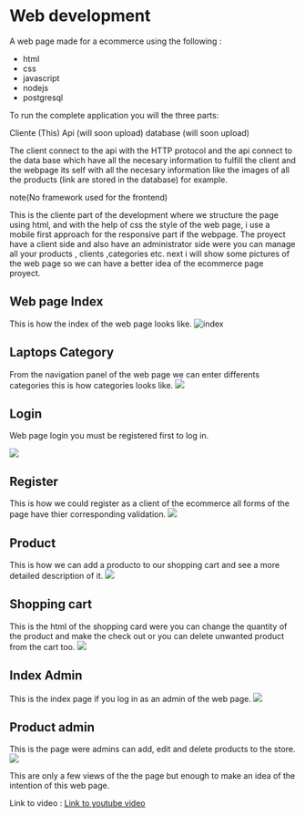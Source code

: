 # Web development
A web page made for a ecommerce using the following :

- html
- css
- javascript
- nodejs
- postgresql

To run the complete application you will the three parts:

Cliente (This)
Api (will soon upload)
database (will soon upload)

The client connect to the api with the HTTP protocol and the api connect to the data base which have all the necesary information to fulfill the client and the webpage its self with all the necesary information like the images of all the products (link are stored in the database) for example.

note(No framework used for the frontend)

This is the cliente part of the development where we structure the page using html,
and with the help of css the style of the web page, i use a mobile first approach for the responsive part if the webpage. The proyect have a client side and also have an administrator side were you can manage all your products , clients ,categories etc.
next i will show some pictures of the web page so we can have a better idea of the ecommerce page proyect.

## Web page Index
This is how the index of the web page looks like.
![](https://scontent.fsrz2-1.fna.fbcdn.net/v/t39.30808-6/362204596_115196174974047_7286833726609616021_n.jpg?stp=dst-jpg_p180x540&_nc_cat=108&cb=99be929b-3346023f&ccb=1-7&_nc_sid=730e14&_nc_ohc=5rsuvJvi8cUAX9qsJZT&_nc_ht=scontent.fsrz2-1.fna&oh=00_AfAPO8iPeWD-KZzsiCoLcZkY7QVIZOWUwB3WvdED0A7Bwg&oe=64BCE633 "index")

## Laptops Category
From the navigation panel of the web page we can enter differents categories this is how 
categories looks like.
![](https://scontent.fsrz2-1.fna.fbcdn.net/v/t39.30808-6/362215719_115224171637914_3594227096880957045_n.jpg?_nc_cat=111&cb=99be929b-3346023f&ccb=1-7&_nc_sid=730e14&_nc_ohc=kwSGmRAHDz4AX-LMYRa&_nc_ht=scontent.fsrz2-1.fna&oh=00_AfAXNCIjKhjn80hWPXTME4XRvJQ7VlRn7Os_s-BgKCxp9g&oe=64BCAA51)

## Login
Web page login you must be registered first to log in.

![](https://scontent.fsrz2-1.fna.fbcdn.net/v/t39.30808-6/362202211_115225694971095_8972689789922344025_n.jpg?_nc_cat=107&cb=99be929b-3346023f&ccb=1-7&_nc_sid=730e14&_nc_ohc=FiR1FFkBM1YAX8zoAdt&_nc_ht=scontent.fsrz2-1.fna&oh=00_AfB_Nw-OmMBGFGB14i4KXwH_9cLOCaI8raSyMsAJ88PEPg&oe=64BC1A2E)
## Register

This is how we could register as a client of the ecommerce all forms of the page have 
thier corresponding validation.
![](https://scontent.fsrz2-1.fna.fbcdn.net/v/t39.30808-6/361595127_115228878304110_815775670231306978_n.jpg?_nc_cat=100&cb=99be929b-3346023f&ccb=1-7&_nc_sid=730e14&_nc_ohc=T94hVA9TZzAAX8Nc0ly&_nc_ht=scontent.fsrz2-1.fna&oh=00_AfCW56tPsuFlXjj7C32g7B4mdiVe2eBr6t7R51NrzNyiQw&oe=64BD57CD)
## Product

This is how we can add a producto to our shopping cart and see a more detailed description of it.
![](https://scontent.fsrz2-1.fna.fbcdn.net/v/t39.30808-6/361915275_115232701637061_4648926640662175854_n.jpg?_nc_cat=104&cb=99be929b-3346023f&ccb=1-7&_nc_sid=730e14&_nc_ohc=_R_TcLw7P2oAX97aByS&_nc_ht=scontent.fsrz2-1.fna&oh=00_AfAuit74Hr_E65bmhYvsfZWHowxqzL5ZwWPvmAE9AQX27A&oe=64BCAC77)

## Shopping cart

This is the html of the shopping card were you can change the quantity of the product and make the check out or you can delete unwanted product from the cart too.
![](https://scontent.fsrz2-1.fna.fbcdn.net/v/t39.30808-6/361928866_115238821636449_3546980728104901196_n.jpg?_nc_cat=102&cb=99be929b-3346023f&ccb=1-7&_nc_sid=730e14&_nc_ohc=osMhze8P3koAX-FJ_Tf&_nc_ht=scontent.fsrz2-1.fna&oh=00_AfCdlQExkTGQCdJZyC1-uldeoqTXnw5ko5q7zHhuM0lbug&oe=64BBDAF3)

## Index Admin

This is the index page if you log in as an admin of the web page.
![](https://scontent.fsrz2-1.fna.fbcdn.net/v/t39.30808-6/362218293_115244491635882_4038509943436888954_n.jpg?_nc_cat=103&cb=99be929b-3346023f&ccb=1-7&_nc_sid=730e14&_nc_ohc=i_4lQdEOqEoAX-WQA8J&_nc_ht=scontent.fsrz2-1.fna&oh=00_AfA4gLb9b5nrl27elz1lGx5zJ-T_OZyWqyrlclJZO6x4CQ&oe=64BBF04B)
## Product admin

This is the page were admins can add, edit and delete products to the store.
![](https://scontent.fsrz2-1.fna.fbcdn.net/v/t39.30808-6/362199338_115245681635763_157321474572718109_n.jpg?_nc_cat=109&cb=99be929b-3346023f&ccb=1-7&_nc_sid=730e14&_nc_ohc=gMBrFkkoF6EAX9W5UEO&_nc_ht=scontent.fsrz2-1.fna&oh=00_AfAW9SPkiSy_WJ9WPqUAc3gX5BiBYfbY8Itz1sHZaNtfpg&oe=64BBD427)

This are only a few views of the the page but enough to make an idea of the intention of this web page.

Link to video : [Link to youtube video](https://youtu.be/zAIpiSWOraw "WebPage video")
